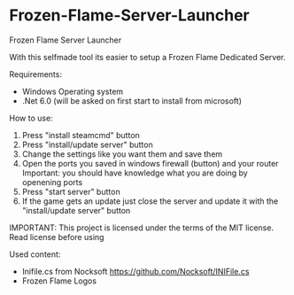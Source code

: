 # Frozen-Flame-Server-Launcher

Frozen Flame Server Launcher

With this selfmade tool its easier to setup a Frozen Flame Dedicated Server.

Requirements:

- Windows Operating system
- .Net 6.0 (will be asked on first start to install from microsoft)


How to use:

1. Press "install steamcmd" button
2. Press "install/update server" button
3. Change the settings like you want them and save them
4. Open the ports you saved in windows firewall (button) and your router
   Important: you should have knowledge what you are doing by openening ports
6. Press "start server" button
7. If the game gets an update just close the server and update it with the "install/update server" button


IMPORTANT:
This project is licensed under the terms of the MIT license.
Read license before using


Used content:
- Inifile.cs from Nocksoft https://github.com/Nocksoft/INIFile.cs
- Frozen Flame Logos

